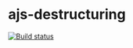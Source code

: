 # ajs-destructuring

[![Build status](https://ci.appveyor.com/api/projects/status/m8pn5k67kt3hcmw2?svg=true)](https://ci.appveyor.com/project/Alexandr7944/ajs-destructuring)
